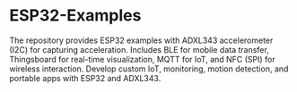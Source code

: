 # ESP32-Examples
The repository provides ESP32 examples with ADXL343 accelerometer (I2C) for capturing acceleration. Includes BLE for mobile data transfer, Thingsboard for real-time visualization, MQTT for IoT, and NFC (SPI) for wireless interaction. Develop custom IoT, monitoring, motion detection, and portable apps with ESP32 and ADXL343.
